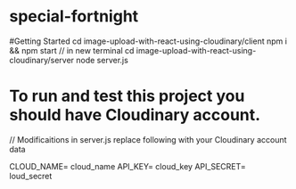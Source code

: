 # special-fortnight

#Getting Started
cd image-upload-with-react-using-cloudinary/client
npm i && npm start
// in new terminal
cd image-upload-with-react-using-cloudinary/server
node server.js

# To run and test this project you should have Cloudinary account.

// Modificaitions in server.js
  replace following with your Cloudinary account data
  
  CLOUD_NAME= cloud_name
  API_KEY= cloud_key
  API_SECRET= loud_secret
